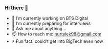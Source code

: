 ### Hi there 👋

- 🔭 I’m currently working on BTS Digital
- 🌱 I’m currently preparing for interviews
- 💬 Ask me about anything...
- 📫 How to reach me: nurtylek98@gmail.com
- ⚡ Fun fact: could't get into BigTech even now
